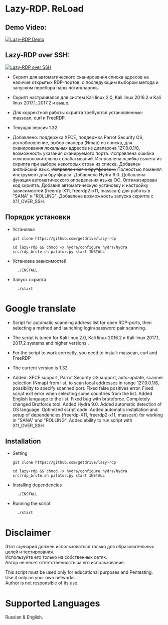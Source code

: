 # Lazy-RDP. ReLoad

## Demo Video:
[![Lazy-RDP Demo](https://i.ytimg.com/vi/Kpl8l6YQq48/hqdefault.jpg)](https://youtu.be/Kpl8l6YQq48)
## Lazy-RDP over SSH:
[![Lazy-RDP over SSH](https://i.ytimg.com/vi/VXScp23WbZw/hqdefault.jpg)](https://youtu.be/VXScp23WbZw)

- Скрипт для автоматического сканирования списка адресов на наличие открытых RDP-портов, с последующим выбором метода и запуском перебора пары логин/пароль. <br/>

- Скрипт  настраивался для систем Kali linux 2.0, Kali linux 2016.2 и Kali linux 2017.1, 2017.2 и выше. <br/>

- Для корректной работы скрипта требуются установленные: masscan, curl и FreeRDP. <br/>

- Текущая версия 1.32. 
- Добавлено: поддержка XFCE, поддержка Parrot Security OS, автообновление, выбор сканера (Nmap) из списка, для сканирования локальных адресов из диапазона 127.0.0.1/8, возможность указания сканируемого порта. Исправлена ошибка ложноположительных срабатываний. Исправлена ошибка вылета из скрипта при выборе некоторых стран из списка. Добавлен английский язык. <s>Исправлен баг с брутфорсом.</s> Полностью поменял инструмент для брутфорса. Добавлена Hydra 9.0. Добавлена функция автоматического определения языка ОС. Оптимизирован код скрипта. Добавил автоматическую установку и настройку зависимостей (freerdp-X11, freerdp2-x11, masscan) для работы в "SANA" и "ROLLING". Добавлена возможность запуска скрипта c X11_OVER_SSH. <br/>

## Порядок установки


- Установка <br/>
               
	  git clone https://github.com/getdrive/lazy-rdp
	  
	  cd lazy-rdp && chmod +x hydra/configure hydra/hydra src/rdp_brute.sh patator.py start INSTALL

- Установка зависимостей <br/>
        
        ./INSTALL

- Запуск скрипта <br/>

        ./start


# Google translate

- Script for automatic scanning address list for open RDP-ports, then selecting a method and launching login/password pair scanning.  <br/>

- The script is tuned for Kali linux 2.0, Kali linux 2016.2 и Kali linux 2017.1, 2017.2 systems and higher versions . <br/>

- For the script to work correctly, you need to install: masscan, curl and FreeRDP <br/>

- The current version is 1.32.
- Added: XFCE support, Parrot Security OS support, auto-update, scanner selection (Nmap) from list, to scan local addresses in range 127.0.0.1/8, possibility to specify scanned port. Fixed false positives error. Fixed script exit error when selecting some countries from the list. Added English language to the list. Fixed bug with bruteforce. Completely changed Brutforce tool. Added Hydra 9.0. Added automatic detection of OS language. Optimized script code. Added automatic installation and setup of dependencies (freerdp-X11, freerdp2-x11, masscan) for working in "SANA" and "ROLLING". Added ability to run script with X11_OVER_SSH

## Installation

- Setting <br/>
         
	  git clone https://github.com/getdrive/lazy-rdp
	  
	  cd lazy-rdp && chmod +x hydra/configure hydra/hydra src/rdp_brute.sh patator.py start INSTALL


- Installing dependencies <br/>
        
        ./INSTALL

- Running the script <br/>

        ./start
        
# Disclaimer

  Этот сценарий должен использоваться только для образовательных целей и тестирования.<br/>
  Используйте его только на собственных сетях.<br/>
  Автор не несет ответственности за его использование.<br/>

  This script must be used only for educational purposes and Pentesting.<br/>
  Use it only on your own networks.<br/>
  Author is not responsible of its use.<br/>

# Supported Languages

 Russian & English.
